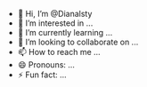 - 👋 Hi, I’m @Dianalsty
- 👀 I’m interested in ...
- 🌱 I’m currently learning ...
- 💞️ I’m looking to collaborate on ...
- 📫 How to reach me ...
- 😄 Pronouns: ...
- ⚡ Fun fact: ...

<!---
Dianalsty/Dianalsty is a ✨ special ✨ repository because its `README.md` (this file) appears on your GitHub profile.
You can click the Preview link to take a look at your changes.
--->
